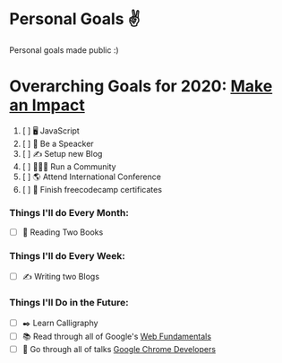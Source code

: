 # Personal Goals ✌️
Personal goals made public :)

# Overarching Goals for 2020: [Make an Impact](https://praveenpal4232.github.io/)
1. [ ] 🖥️ JavaScript
2. [ ] 🎤 Be a Speacker
3. [ ] ✍️ Setup new Blog
4. [ ] 🧑‍🤝‍🧑 Run a Community
5. [ ] 🌎 Attend International Conference
6. [ ] 🔖 Finish freecodecamp certificates

### Things I'll do Every Month:

- [ ] 📗 Reading Two Books

### Things I'll do Every Week:

- [ ] ✍️ Writing two Blogs 

### Things I'll Do in the Future:

- [ ] ✒️ Learn Calligraphy
- [ ] 📚 Read through all of Google's [Web Fundamentals](https://developers.google.com/web/fundamentals/)
- [ ] 👀 Go through all of talks [Google Chrome Developers](https://www.youtube.com/channel/UCnUYZLuoy1rq1aVMwx4aTzw)